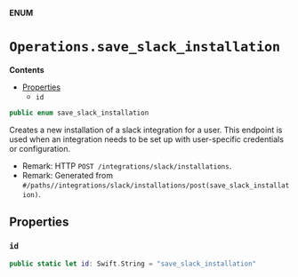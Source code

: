 **ENUM**

# `Operations.save_slack_installation`

**Contents**

- [Properties](#properties)
  - `id`

```swift
public enum save_slack_installation
```

Creates a new installation of a slack integration for a user. This endpoint is used when an integration needs to be set up with user-specific credentials or configuration.

- Remark: HTTP `POST /integrations/slack/installations`.
- Remark: Generated from `#/paths//integrations/slack/installations/post(save_slack_installation)`.

## Properties
### `id`

```swift
public static let id: Swift.String = "save_slack_installation"
```
